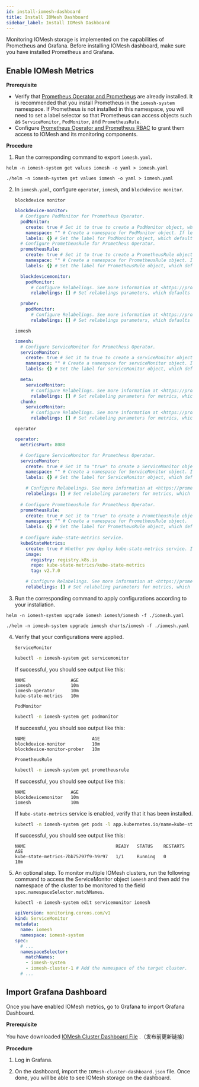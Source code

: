 ```yaml
---
id: install-iomesh-dashboard
title: Install IOMesh Dashboard
sidebar_label: Install IOMesh Dashboard
---
```


Monitoring IOMesh storage is implemented on the capabilities of Prometheus and Grafana. Before installing IOMesh dashboard, make sure you have installed Prometheus and Grafana.

## Enable IOMesh Metrics

**Prerequisite**

- Verify that [Prometheus Operator and Prometheus](https://github.com/prometheus-operator/prometheus-operator#quickstart) are already installed. It is recommended that you install Prometheus in the `iomesh-system` namespace. If Prometheus is not installed in this namespace, you will need to set a label selector so that Prometheus can access objects such as `ServiceMonitor`, `PodMonitor`, and `PrometheusRule`.
- Configure [Prometheus Operator and Prometheus RBAC](https://github.com/prometheus-operator/prometheus-operator/blob/main/Documentation/rbac.md) to grant them access to IOMesh and its monitoring components.

**Procedure**

1. Run the corresponding command to export `iomesh.yaml`.

<!--DOCUSAURUS_CODE_TABS-->

<!--Quick/Custom-->
```shell
helm -n iomesh-system get values iomesh -o yaml > iomesh.yaml
```
<!--Offline-->
```shell
./helm -n iomesh-system get values iomesh -o yaml > iomesh.yaml
```
<!--END_DOCUSAURUS_CODE_TABS-->


2. In `iomesh.yaml`, configure `operator`, `iomesh`, and `blockdevice monitor`.

    `blockdevice monitor`   
    ```yaml
    blockdevice-monitor:
      # Configure PodMonitor for Prometheus Operator.
      podMonitor:
        create: true # Set it to true to create a PodMonitor object, which defaults to false.
        namespace: "" # Create a namespace for PodMonitor object. If left blank, "iomesh-system" will be specified.
        labels: {} # Set the label for PodMonitor object, which defaults to blank.
      # Configure PrometheusRule for Prometheus Operator.
      prometheusRule:
        create: true # Set it to true to create a PrometheusRule object, which defaults to false.
        namespace: "" # Create a namespace for PrometheusRule object. If left blank, "iomesh-system" will be specified.
        labels: {} # Set the label for PrometheusRule object, which defaults to blank.
   
      blockdevicemonitor:
        podMonitor:
          # Configure Relabelings. See more information at <https://prometheus.io/docs/prometheus/latest/configuration/configuration/#relabel_config>. 
          relabelings: [] # Set relabelings parameters, which defaults to blank.

      prober:
        podMonitor:
          # Configure Relabelings. See more information at <https://prometheus.io/docs/prometheus/latest/configuration/configuration/#relabel_config>. 
          relabelings: [] # Set relabelings parameters, which defaults to blank.
    ```
    `iomesh` 
    ```yaml
    iomesh:
      # Configure ServiceMonitor for Prometheus Operator.
      serviceMonitor:
        create: true # Set it to true to create a serviceMonitor object, which defaults to false.
        namespace: "" # Create a namespace for serviceMonitor object. If left blank, "iomesh-system" will be specified.
        labels: {} # Set the label for serviceMonitor object, which defaults to blank. 

      meta:
        serviceMonitor:
          # Configure Relabelings. See more information at <https://prometheus.io/docs/prometheus/latest/configuration/configuration/#relabel_config>.
          relabelings: [] # Set relabeling parameters for metrics, which defaults to blank.
      chunk:
        serviceMonitor:
          # Configure Relabelings. See more information at <https://prometheus.io/docs/prometheus/latest/configuration/configuration/#relabel_config>.  
          relabelings: [] # Set relabeling parameters for metrics, which defaults to blank.
    ```
    `operator`
    ```yaml
    operator:
      metricsPort: 8080

      # Configure ServiceMonitor for Prometheus Operator.
      serviceMonitor: 
        create: true # Set it to "true" to create a ServiceMonitor object, which defaults to "false".
        namespace: "" # Create a namespace for ServiceMonitor object. If left blank, "iomesh-system" will be specified.
        labels: {} # Set the label for ServiceMonitor object, which defaults to blank.

        # Configure Relabelings. See more information at <https://prometheus.io/docs/prometheus/latest/configuration/configuration/#relabel_config>
        relabelings: [] # Set relabeling parameters for metrics, which defaults to blank.
      
      # Configure PrometheusRule for Prometheus Operator.
      prometheusRule:
        create: true # Set it to "true" to create a PrometheusRule object, which defaults to "false".
        namespace: "" # Create a namespace for PrometheusRule object.  If left blank, "iomesh-system" will be specified.
        labels: {} # Set the label for PrometheusRule object, which defaults to blank.
  
      # Configure kube-state-metrics service.
      kubeStateMetrics:
        create: true # Whether you deploy kube-state-metrics service. If it is already deployed, set it to false.
        image:
          registry: registry.k8s.io
          repo: kube-state-metrics/kube-state-metrics
          tag: v2.7.0

        # Configure Relabelings. See more information at <https://prometheus.io/docs/prometheus/latest/configuration/configuration/#relabel_config>
        relabelings: [] # Set relabeling parameters for metrics, which defaults to blank.
    ```

3. Run the corresponding command to apply configurations according to your installation.

<!--DOCUSAURUS_CODE_TABS-->

<!--Quick/Custom-->
```shell
helm -n iomesh-system upgrade iomesh iomesh/iomesh -f ./iomesh.yaml
```
<!--Offline-->
```shell
./helm -n iomesh-system upgrade iomesh charts/iomesh -f ./iomesh.yaml
```
<!--END_DOCUSAURUS_CODE_TABS-->

4. Verify that your configurations were applied.

    `ServiceMonitor`
    ```bash
    kubectl -n iomesh-system get servicemonitor
    ```

    If successful, you should see output like this:

    ```output
    NAME                 AGE
    iomesh               10m
    iomesh-operator      10m
    kube-state-metrics   10m
    ````
    
    `PodMonitor`

    ```bash
    kubectl -n iomesh-system get podmonitor
    ```
    If successful, you should see output like this:

    ```output
    NAME                         AGE
    blockdevice-monitor          10m
    blockdevice-monitor-prober   10m
    ```
    
    `PrometheusRule`

    ```bash
    kubectl -n iomesh-system get prometheusrule
    ```

    If successful, you should see output like this:
    
    ```output
    NAME                 AGE
    blockdevicemonitor   10m
    iomesh               10m
    ```

    If `kube-state-metrics` service is enabled, verify that it has been installed.

    ```bash
    kubectl -n iomesh-system get pods -l app.kubernetes.io/name=kube-state-metrics
    ```

    If successful, you should see output like this:
    ```output
    NAME                                  READY   STATUS    RESTARTS   AGE
    kube-state-metrics-7bb75797f9-h9r97   1/1     Running   0          10m
    ```
5. An optional step. To monitor multiple IOMesh clusters, run the following command to access the ServiceMonitor object `iomesh` and then add the namespace of the cluster to be monitored to the field `spec.namespaceSelector.matchNames`. 

    ```shell
    kubectl -n iomesh-system edit servicemonitor iomesh
    ```
    ```yaml
    apiVersion: monitoring.coreos.com/v1
    kind: ServiceMonitor
    metadata:
      name: iomesh
      namespace: iomesh-system
    spec:
      # ...
      namespaceSelector:
        matchNames:
        - iomesh-system
        - iomesh-cluster-1 # Add the namespace of the target cluster.
      # ...
    ```


## Import Grafana Dashboard

Once you have enabled IOMesh metrics, go to Grafana to import Grafana Dashboard.

**Prerequisite**

You have downloaded [IOMesh Cluster Dashboard File](https://iomesh.run/dashboard/iomesh-cluster-dashboard.json) .（发布前更新链接）

**Procedure**

1. Log in Grafana.

2. On the dashboard, import the `IOMesh-cluster-dashboard.json` file. Once done, you will be able to see IOMesh storage on the dashboard.





